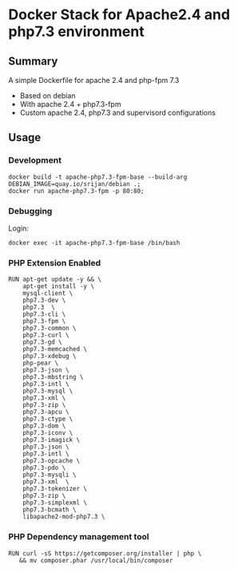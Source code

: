 # Docker Stack for Apache2.4 and php7.3 environment

## Summary

A simple Dockerfile for apache 2.4 and php-fpm 7.3

- Based on debian
- With apache 2.4 + php7.3-fpm
- Custom apache 2.4, php7.3 and supervisord configurations

## Usage

### Development

```
docker build -t apache-php7.3-fpm-base --build-arg DEBIAN_IMAGE=quay.io/srijan/debian .;
docker run apache-php7.3-fpm -p 80:80;
```

### Debugging

Login:

```
docker exec -it apache-php7.3-fpm-base /bin/bash
```

### PHP Extension Enabled

```
RUN apt-get update -y && \
    apt-get install -y \
    mysql-client \
    php7.3-dev \
    php7.3  \
    php7.3-cli \
    php7.3-fpm \
    php7.3-common \
    php7.3-curl \
    php7.3-gd \
    php7.3-memcached \
    php7.3-xdebug \
    php-pear \
    php7.3-json \
    php7.3-mbstring \
    php7.3-intl \
    php7.3-mysql \
    php7.3-xml \
    php7.3-zip \
    php7.3-apcu \
    php7.3-ctype \
    php7.3-dom \
    php7.3-iconv \
    php7.3-imagick \
    php7.3-json \
    php7.3-intl \
    php7.3-opcache \
    php7.3-pdo \
    php7.3-mysqli \
    php7.3-xml  \
    php7.3-tokenizer \
    php7.3-zip \
    php7.3-simplexml \
    php7.3-bcmath \
    libapache2-mod-php7.3 \
```

### PHP Dependency management tool

```
RUN curl -sS https://getcomposer.org/installer | php \
   && mv composer.phar /usr/local/bin/composer
```